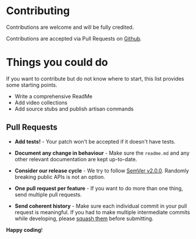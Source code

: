 # Contributing

Contributions are welcome and will be fully credited.

Contributions are accepted via Pull Requests on [Github](https://github.com/artificertech/laravel-hosted-videos).

# Things you could do
If you want to contribute but do not know where to start, this list provides some starting points.
- Write a comprehensive ReadMe
- Add video collections
- Add source stubs and publish artisan commands

## Pull Requests

- **Add tests!** - Your patch won't be accepted if it doesn't have tests.

- **Document any change in behaviour** - Make sure the `readme.md` and any other relevant documentation are kept up-to-date.

- **Consider our release cycle** - We try to follow [SemVer v2.0.0](http://semver.org/). Randomly breaking public APIs is not an option.

- **One pull request per feature** - If you want to do more than one thing, send multiple pull requests.

- **Send coherent history** - Make sure each individual commit in your pull request is meaningful. If you had to make multiple intermediate commits while developing, please [squash them](http://www.git-scm.com/book/en/v2/Git-Tools-Rewriting-History#Changing-Multiple-Commit-Messages) before submitting.


**Happy coding**!
